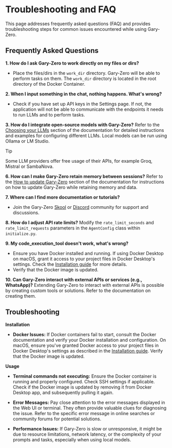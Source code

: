 # Troubleshooting and FAQ

This page addresses frequently asked questions (FAQ) and provides troubleshooting steps for common issues encountered while using Gary-Zero.


## Frequently Asked Questions

**1. How do I ask Gary-Zero to work directly on my files or dirs?**
- Place the files/dirs in the `work_dir` directory. Gary-Zero will be able to perform tasks on them. The `work_dir` directory is located in the root directory of the Docker Container.

**2. When I input something in the chat, nothing happens. What's wrong?**
- Check if you have set up API keys in the Settings page. If not, the application will not be able to communicate with the endpoints it needs to run LLMs and to perform tasks.

**3. How do I integrate open-source models with Gary-Zero?**
Refer to the [Choosing your LLMs](installation.md#installing-and-using-ollama-local-models) section of the documentation for detailed instructions and examples for configuring different LLMs. Local models can be run using Ollama or LM Studio.

> [!TIP]
> Some LLM providers offer free usage of their APIs, for example Groq, Mistral or SambaNova.

**6. How can I make Gary-Zero retain memory between sessions?**
Refer to the [How to update Gary-Zero](installation.md#how-to-update-gary-zero) section of the documentation for instructions on how to update Gary-Zero while retaining memory and data.

**7. Where can I find more documentation or tutorials?**
- Join the Gary-Zero [Skool](https://www.skool.com/gary-zero) or [Discord](https://discord.gg/Z2tun2N3) community for support and discussions.

**8. How do I adjust API rate limits?**
Modify the `rate_limit_seconds` and `rate_limit_requests` parameters in the `AgentConfig` class within `initialize.py`.

**9. My code_execution_tool doesn't work, what's wrong?**
- Ensure you have Docker installed and running.  If using Docker Desktop on macOS, grant it access to your project files in Docker Desktop's settings.  Check the [Installation guide](installation.md#4-install-docker-docker-desktop-application) for more details.
- Verify that the Docker image is updated.

**10. Can Gary-Zero interact with external APIs or services (e.g., WhatsApp)?**
Extending Gary-Zero to interact with external APIs is possible by creating custom tools or solutions. Refer to the documentation on creating them.


## Troubleshooting

**Installation**
- **Docker Issues:** If Docker containers fail to start, consult the Docker documentation and verify your Docker installation and configuration.  On macOS, ensure you've granted Docker access to your project files in Docker Desktop's settings as described in the [Installation guide](installation.md#4-install-docker-docker-desktop-application). Verify that the Docker image is updated.

**Usage**

- **Terminal commands not executing:** Ensure the Docker container is running and properly configured.  Check SSH settings if applicable. Check if the Docker image is updated by removing it from Docker Desktop app, and subsequently pulling it again.

- **Error Messages:** Pay close attention to the error messages displayed in the Web UI or terminal.  They often provide valuable clues for diagnosing the issue. Refer to the specific error message in online searches or community forums for potential solutions.

- **Performance Issues:** If Gary-Zero is slow or unresponsive, it might be due to resource limitations, network latency, or the complexity of your prompts and tasks, especially when using local models.
